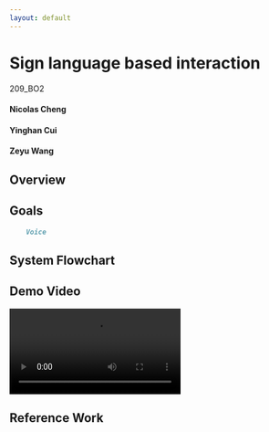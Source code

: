 ```yaml
---
layout: default
---
```


# Sign language based interaction

209_BO2
#### Nicolas Cheng
#### Yinghan Cui
#### Zeyu Wang


## Overview

## Goals

```markdown
    Voice 
```

## System Flowchart

## Demo Video
![209HCI_bakeoff2_demo.mp4](https://github.com/nickycheng4/209_BO2/blob/master/209HCI_bakeoff2_demo.mp4)

## Reference Work
